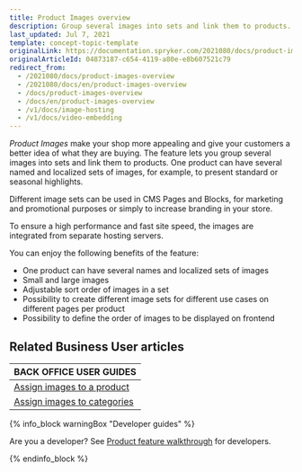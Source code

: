 ```yaml
---
title: Product Images overview
description: Group several images into sets and link them to products. One product can have several named and localized sets of images.
last_updated: Jul 7, 2021
template: concept-topic-template
originalLink: https://documentation.spryker.com/2021080/docs/product-images-overview
originalArticleId: 04873187-c654-4119-a80e-e8b607521c79
redirect_from:
  - /2021080/docs/product-images-overview
  - /2021080/docs/en/product-images-overview
  - /docs/product-images-overview
  - /docs/en/product-images-overview
  - /v1/docs/image-hosting
  - /v1/docs/video-embedding
---
```


*Product Images* make your shop more appealing and give your customers a better idea of what they are buying. The feature lets you group several images into sets and link them to products. One product can have several named and localized sets of images, for example, to present standard or seasonal highlights.

Different image sets can be used in CMS Pages and Blocks, for marketing and promotional purposes or simply to increase branding in your store.

To ensure a high performance and fast site speed, the images are integrated from separate hosting servers.

You can enjoy the following benefits of the feature:

* One product can have several names and localized sets of images
* Small and large images
* Adjustable sort order of images in a set
* Possibility to create different image sets for different use cases on different pages per product
* Possibility to define the order of images to be displayed on frontend

## Related Business User articles

|BACK OFFICE USER GUIDES|
|---|
| [Assign images to a product](/docs/pbc/all/product-information-management/{{page.version}}/manage-in-the-back-office/products/manage-abstract-products-and-product-bundles/create-abstract-products-and-product-bundles.html#optional-add-images) |
| [Assign images to categories](/docs/scos/user/back-office-user-guides/{{page.version}}/catalog/category/create-categories.html) |

{% info_block warningBox "Developer guides" %}

Are you a developer? See [Product feature walkthrough](/docs/scos/dev/feature-walkthroughs/{{page.version}}/product-feature-walkthrough.html) for developers.

{% endinfo_block %}
